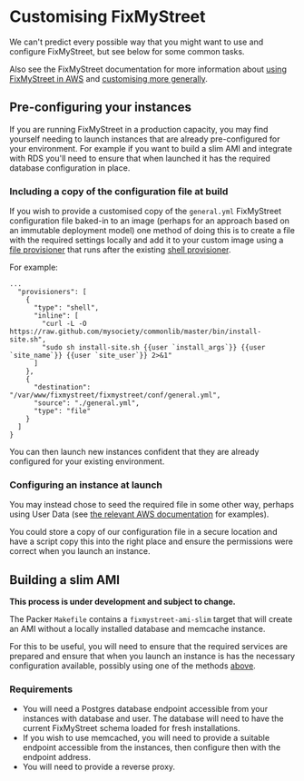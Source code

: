 # Customising FixMyStreet

We can't predict every possible way that you might want to use and configure
FixMyStreet, but see below for some common tasks.

Also see the FixMyStreet documentation for more information about
[using FixMyStreet in AWS](https://fixmystreet.org/install/ami/) and
[customising more generally](https://fixmystreet.org/customising/).

## Pre-configuring your instances

If you are running FixMyStreet in a production capacity, you may find yourself
needing to launch instances that are already pre-configured for your
environment. For example if you want to build a slim AMI and integrate with
RDS you'll need to ensure that when launched it has the required database
configuration in place.

### Including a copy of the configuration file at build

If you wish to provide a customised copy of the `general.yml`
FixMyStreet configuration file baked-in to an image (perhaps for an approach
based on an immutable deployment model) one method of doing this
is to create a file with the required settings locally and add it to your
custom image using a [file provisioner](https://www.packer.io/docs/provisioners/file.html)
that runs after the existing [shell provisioner](https://www.packer.io/docs/provisioners/shell.html).

For example:

```
...
  "provisioners": [
    {
      "type": "shell",
      "inline": [
        "curl -L -O https://raw.github.com/mysociety/commonlib/master/bin/install-site.sh",
        "sudo sh install-site.sh {{user `install_args`}} {{user `site_name`}} {{user `site_user`}} 2>&1"
      ]
    },
    {
      "destination": "/var/www/fixmystreet/fixmystreet/conf/general.yml",
      "source": "./general.yml",
      "type": "file"
    }
  ]
}
```

You can then launch new instances confident that they are already configured for
your existing environment.

### Configuring an instance at launch

You may instead chose to seed the required file in some other way, perhaps using
User Data (see [the relevant AWS documentation](https://docs.aws.amazon.com/AWSEC2/latest/UserGuide/user-data.html) for examples).

You could store a copy of our configuration file in a secure location and have
a script copy this into the right place and ensure the permissions were correct
when you launch an instance.

## Building a slim AMI

**This process is under development and subject to change.**

The Packer `Makefile` contains a `fixmystreet-ami-slim` target that will create an AMI
without a locally installed database and memcache instance.

For this to be useful, you will need to ensure that the required services are
prepared and ensure that when you launch an instance is has the
necessary configuration available, possibly using one of the methods [above](#pre-configuring-your-instances).

### Requirements

* You will need a Postgres database endpoint accessible from your instances with
database and user. The database will need to have the current FixMyStreet schema
loaded for fresh installations.
* If you wish to use memcached, you will need to provide a suitable endpoint accessible
from the instances, then configure then with the endpoint address.
* You will need to provide a reverse proxy.

